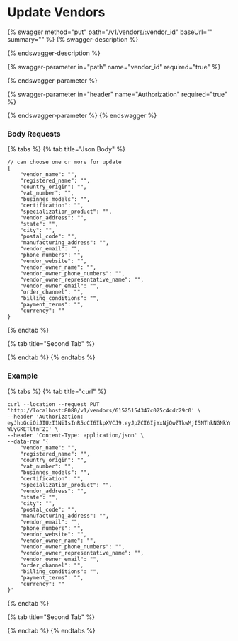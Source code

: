 # Update Vendors

{% swagger method="put" path="/v1/vendors/:vendor_id" baseUrl="" summary="" %}
{% swagger-description %}

{% endswagger-description %}

{% swagger-parameter in="path" name="vendor_id" required="true" %}

{% endswagger-parameter %}

{% swagger-parameter in="header" name="Authorization" required="true" %}

{% endswagger-parameter %}
{% endswagger %}

### Body Requests

{% tabs %}
{% tab title="Json Body" %}
```
// can choose one or more for update
{
    "vendor_name": "",
    "registered_name": "",
    "country_origin": "",
    "vat_number": "",
    "businnes_models": "",
    "certification": "",
    "specialization_product": "",
    "vendor_address": "",
    "state": "",
    "city": "",
    "postal_code": "",
    "manufacturing_address": "",
    "vendor_email": "",
    "phone_numbers": "",
    "vendor_website": "",
    "vendor_owner_name": "",
    "vendor_owner_phone_numbers": "",
    "vendor_owner_representative_name": "",
    "vendor_owner_email": "",
    "order_channel": "",
    "billing_conditions": "",
    "payment_terms": "",
    "currency": ""
}
```
{% endtab %}

{% tab title="Second Tab" %}

{% endtab %}
{% endtabs %}

### Example

{% tabs %}
{% tab title="curl" %}
```
curl --location --request PUT 'http://localhost:8080/v1/vendors/61525154347c025c4cdc29c0' \
--header 'Authorization: eyJhbGciOiJIUzI1NiIsInR5cCI6IkpXVCJ9.eyJpZCI6IjYxNjQwZTkwMjI5NThkNGNkYmQ5MWVlMSIsImVtYWlsIjoicnV0cmV0dGFzb2ljcnUtNzEwM0B5b3BtYWlsLmNvbSIsImRhdGF0eXBlIjoiYyIsImV4cCI6MTYzNDA5NDEyOH0.gDe3UY1veX_m_3EgkeLN4F5fkGVgI-WUyGKETltnF2I' \
--header 'Content-Type: application/json' \
--data-raw '{
    "vendor_name": "",
    "registered_name": "",
    "country_origin": "",
    "vat_number": "",
    "businnes_models": "",
    "certification": "",
    "specialization_product": "",
    "vendor_address": "",
    "state": "",
    "city": "",
    "postal_code": "",
    "manufacturing_address": "",
    "vendor_email": "",
    "phone_numbers": "",
    "vendor_website": "",
    "vendor_owner_name": "",
    "vendor_owner_phone_numbers": "",
    "vendor_owner_representative_name": "",
    "vendor_owner_email": "",
    "order_channel": "",
    "billing_conditions": "",
    "payment_terms": "",
    "currency": ""
}'
```
{% endtab %}

{% tab title="Second Tab" %}

{% endtab %}
{% endtabs %}
